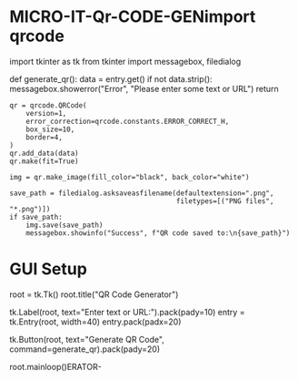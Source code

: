 # MICRO-IT-Qr-CODE-GENimport qrcode
import tkinter as tk
from tkinter import messagebox, filedialog

def generate_qr():
    data = entry.get()
    if not data.strip():
        messagebox.showerror("Error", "Please enter some text or URL")
        return

    qr = qrcode.QRCode(
        version=1,
        error_correction=qrcode.constants.ERROR_CORRECT_H,
        box_size=10,
        border=4,
    )
    qr.add_data(data)
    qr.make(fit=True)

    img = qr.make_image(fill_color="black", back_color="white")

    save_path = filedialog.asksaveasfilename(defaultextension=".png",
                                             filetypes=[("PNG files", "*.png")])
    if save_path:
        img.save(save_path)
        messagebox.showinfo("Success", f"QR code saved to:\n{save_path}")

# GUI Setup
root = tk.Tk()
root.title("QR Code Generator")

tk.Label(root, text="Enter text or URL:").pack(pady=10)
entry = tk.Entry(root, width=40)
entry.pack(padx=20)

tk.Button(root, text="Generate QR Code", command=generate_qr).pack(pady=20)

root.mainloop()ERATOR-
